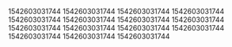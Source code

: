 1542603031744
1542603031744
1542603031744
1542603031744
1542603031744
1542603031744
1542603031744
1542603031744
1542603031744
1542603031744
1542603031744
1542603031744
1542603031744
1542603031744
1542603031744